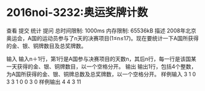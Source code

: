 # 2016noi-3232:奥运奖牌计数
查看 提交 统计 提问
总时间限制: 1000ms 内存限制: 65536kB
描述
2008年北京奥运会，A国的运动员参与了n天的决赛项目(1≤n≤17)。现在要统计一下A国所获得的金、银、铜牌数目及总奖牌数。

输入
输入n＋1行，第1行是A国参与决赛项目的天数n，其后n行，每一行是该国某一天获得的金、银、铜牌数目，以一个空格分开。
输出
输出1行，包括4个整数，为A国所获得的金、银、铜牌总数及总奖牌数，以一个空格分开。
样例输入
3
1 0 3
3 1 0
0 3 0
样例输出
4 4 3 11
